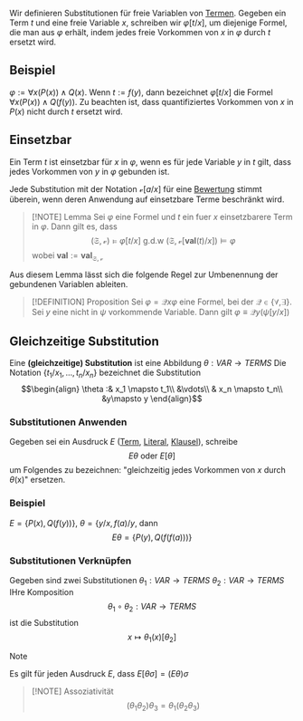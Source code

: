 Wir definieren Substitutionen für freie Variablen von [Termen](Term.md). Gegeben ein Term $t$ und eine freie Variable $x$, schreiben wir $\varphi[t/x]$, um diejenige Formel, die man aus $\varphi$ erhält, indem jedes freie Vorkommen von $x$ in $\varphi$ durch $t$ ersetzt wird. 


## Beispiel

$\varphi := \forall x(P(x)) \land Q(x)$. Wenn $t:= f(y)$, dann bezeichnet $\varphi[t/x]$ die Formel $\forall x(P(x)) \land Q(f(y))$. Zu beachten ist, dass quantifiziertes Vorkommen von $x$ in $P(x)$ nicht durch $t$ ersetzt wird.

## Einsetzbar

Ein Term $t$ ist einsetzbar für $x$  in $\varphi$, wenn es für jede Variable $y$ in $t$ gilt, dass jedes Vorkommen von $y$ in $\varphi$ gebunden ist.

Jede Substitution mit der Notation $\mathcal v[a/x]$ für eine [Bewertung](Bewertung.md) stimmt überein, wenn deren Anwendung auf einsetzbare Terme beschränkt wird.

>[!NOTE] Lemma
>Sei $\varphi$ eine Formel und $t$ ein fuer $x$ einsetzbarere Term in $\varphi$. Dann gilt es, dass 
>$$(\mathfrak S, \mathcal v) \vDash \varphi[t/x] \text{ g.d.w } (\mathfrak S, \mathcal v[\textbf{val}(t)/x])\vDash \varphi$$
>wobei $\textbf{val} := \textbf{val}_{\mathfrak S, \mathcal v}$

Aus diesem Lemma lässt sich die folgende Regel zur Umbenennung der gebundenen Variablen ableiten.

>[!DEFINITION] Proposition
>Sei $\varphi = \mathcal Q x\varphi$  eine Formel, bei der $\mathcal Q \in \lbrace \forall, \exists\rbrace$. Sei $y$ eine nicht in $\psi$ vorkommende Variable. Dann gilt $\varphi \equiv \mathcal Qy(\psi[y/x])$


## Gleichzeitige Substitution

Eine __(gleichzeitige) Substitution__ ist eine Abbildung $\theta: VAR \to TERMS$
Die Notation $\lbrace t_1 / x_1, \dots, t_n / x_n\rbrace$ bezeichnet die Substitution 
$$\begin{align}
\theta :& x_1 \mapsto t_1\\
&\vdots\\
& x_n \mapsto t_n\\
&y\mapsto y
\end{align}$$

### Substitutionen Anwenden

Gegeben sei ein Ausdruck $E$ ([Term](Term.md), [Literal](Literal.md), [Klausel](Klausel.md)), schreibe 
$$E\theta \text{ oder } E[\theta]$$
um Folgendes zu bezeichnen: "gleichzeitig jedes Vorkommen von $x$ durch $\theta$(x)" ersetzen.

### Beispiel

$E = \lbrace P(x), Q(f(y)) \rbrace$, $\theta = \lbrace y/x, f(a)/y$, dann
$$E\theta = \lbrace P(y), Q(f(f(a))) \rbrace$$


### Substitutionen Verknüpfen

Gegeben sind zwei Substitutionen 
$\theta_1: VAR \to TERMS$ $\theta_2: VAR \to TERMS$
IHre Komposition
$$\theta_1 \circ \theta_2: VAR \to TERMS$$
ist die Substitution 
$$x\mapsto\theta_1(x)[\theta_2]$$

>[!NOTE]
>Es gilt für jeden Ausdruck $E$, dass $E[\theta\sigma] = (E\theta)\sigma$

>[!NOTE] Assoziativität
>$$(\theta_1\theta_2)\theta_3 = \theta_1(\theta_2\theta_3)$$

